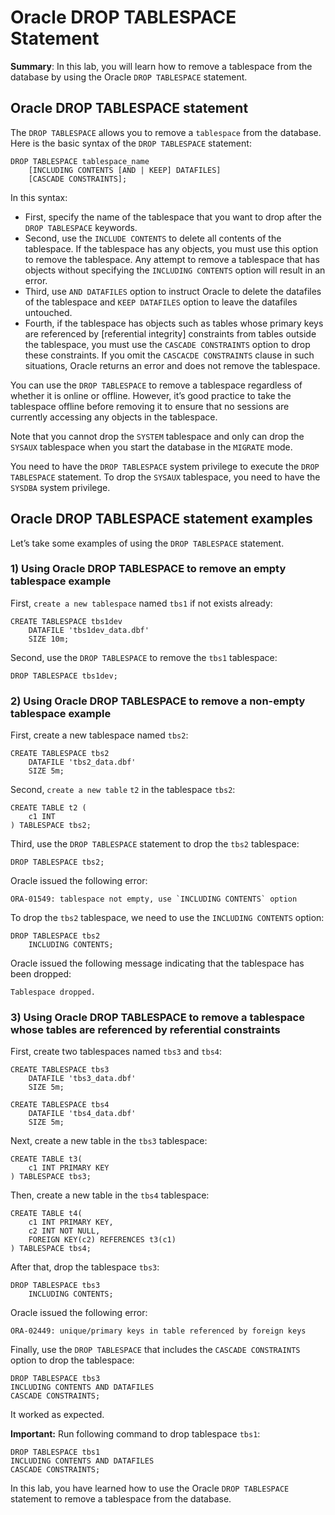 # Oracle DROP TABLESPACE Statement

**Summary**: In this lab, you will learn how to remove a tablespace from the database by using the Oracle `DROP TABLESPACE` statement.

Oracle DROP TABLESPACE statement
--------------------------------

The `DROP TABLESPACE` allows you to remove a `tablespace` from the database. Here is the basic syntax of the `DROP TABLESPACE` statement:

```
DROP TABLESPACE tablespace_name
    [INCLUDING CONTENTS [AND | KEEP] DATAFILES]
    [CASCADE CONSTRAINTS];
```


In this syntax:

*   First, specify the name of the tablespace that you want to drop after the `DROP TABLESPACE` keywords.
*   Second, use the `INCLUDE CONTENTS` to delete all contents of the tablespace. If the tablespace has any objects, you must use this option to remove the tablespace. Any attempt to remove a tablespace that has objects without specifying the `INCLUDING CONTENTS` option will result in an error.
*   Third, use `AND DATAFILES` option to instruct Oracle to delete the datafiles of the tablespace and `KEEP DATAFILES` option to leave the datafiles untouched.
*   Fourth, if the tablespace has objects such as tables whose primary keys are referenced by [referential integrity] constraints from tables outside the tablespace, you must use the `CASCADE CONSTRAINTS` option to drop these constraints. If you omit the `CASCACDE CONSTRAINTS` clause in such situations, Oracle returns an error and does not remove the tablespace.

You can use the `DROP TABLESPACE` to remove a tablespace regardless of whether it is online or offline. However, it’s good practice to take the tablespace offline before removing it to ensure that no sessions are currently accessing any objects in the tablespace.

Note that you cannot drop the `SYSTEM` tablespace and only can drop the `SYSAUX` tablespace when you start the database in the `MIGRATE` mode.

You need to have the `DROP TABLESPACE` system privilege to execute the `DROP TABLESPACE` statement. To drop the `SYSAUX` tablespace, you need to have the `SYSDBA` system privilege.

Oracle DROP TABLESPACE statement examples
-----------------------------------------

Let’s take some examples of using the `DROP TABLESPACE` statement.

### 1) Using Oracle DROP TABLESPACE to remove an empty tablespace example

First, `create a new tablespace` named `tbs1` if not exists already:

```
CREATE TABLESPACE tbs1dev
    DATAFILE 'tbs1dev_data.dbf'
    SIZE 10m;
```

Second, use the `DROP TABLESPACE` to remove the `tbs1` tablespace:

```
DROP TABLESPACE tbs1dev;
```


### 2) Using Oracle DROP TABLESPACE to remove a non-empty tablespace example

First, create a new tablespace named `tbs2`:

```
CREATE TABLESPACE tbs2
    DATAFILE 'tbs2_data.dbf'
    SIZE 5m;
```


Second, `create a new table` `t2` in the tablespace `tbs2`:

```
CREATE TABLE t2 (
    c1 INT
) TABLESPACE tbs2;
```


Third, use the `DROP TABLESPACE` statement to drop the `tbs2` tablespace:

```
DROP TABLESPACE tbs2;
```


Oracle issued the following error:

```
ORA-01549: tablespace not empty, use `INCLUDING CONTENTS` option
```


To drop the `tbs2` tablespace, we need to use the `INCLUDING CONTENTS` option:

```
DROP TABLESPACE tbs2
    INCLUDING CONTENTS;
```


Oracle issued the following message indicating that the tablespace has been dropped:

```
Tablespace dropped.
```


### 3) Using Oracle DROP TABLESPACE to remove a tablespace whose tables are referenced by referential constraints

First, create two tablespaces named `tbs3` and `tbs4`:

```
CREATE TABLESPACE tbs3
    DATAFILE 'tbs3_data.dbf'
    SIZE 5m;

CREATE TABLESPACE tbs4
    DATAFILE 'tbs4_data.dbf'
    SIZE 5m;
```


Next, create a new table in the `tbs3` tablespace:

```
CREATE TABLE t3(
    c1 INT PRIMARY KEY
) TABLESPACE tbs3;
```


Then, create a new table in the `tbs4` tablespace:

```
CREATE TABLE t4(
    c1 INT PRIMARY KEY,
    c2 INT NOT NULL,
    FOREIGN KEY(c2) REFERENCES t3(c1)
) TABLESPACE tbs4;
```


After that, drop the tablespace `tbs3`:

```
DROP TABLESPACE tbs3
    INCLUDING CONTENTS;
```


Oracle issued the following error:

```
ORA-02449: unique/primary keys in table referenced by foreign keys
```


Finally, use the `DROP TABLESPACE` that includes the `CASCADE CONSTRAINTS` option to drop the tablespace:

```
DROP TABLESPACE tbs3
INCLUDING CONTENTS AND DATAFILES
CASCADE CONSTRAINTS;
```


It worked as expected.


**Important:** Run following command to drop tablespace `tbs1`:

```
DROP TABLESPACE tbs1
INCLUDING CONTENTS AND DATAFILES
CASCADE CONSTRAINTS;
```


In this lab, you have learned how to use the Oracle `DROP TABLESPACE` statement to remove a tablespace from the database.
